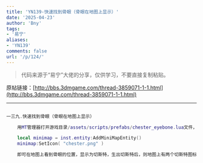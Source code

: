 ```yaml
---
title: 'YN139-快速找到骨眼（骨眼在地图上显示）'
date: '2025-04-23'
author: 'Bny'
tags:
- '易宁'
aliases:
- 'YN139'
comments: false
url: '/p/124/'
---
```


> 代码来源于“易宁”大佬的分享，仅供学习，不要直接复制粘贴。

原帖链接：[http://bbs.3dmgame.com/thread-3859071-1-1.html](http://bbs.3dmgame.com/thread-3859071-1-1.html)

---

```lua  

一三九.快速找到骨眼（骨眼在地图上显示）

	用MT管理器打开游戏目录/assets/scripts/prefabs/chester_eyebone.lua文件，在inst:AddComponent("inspectable")的下一行插入以下内容：

	local minimap = inst.entity:AddMiniMapEntity()
	minimap:SetIcon( "chester.png" )

	即可在地图上看到骨眼的位置，显示为切斯特，生出切斯特后，则地图上有两个切斯特图标，一个是切斯特，一个是骨眼

```  

